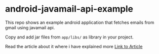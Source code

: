 # android-javamail-api-example
This repo shows an example android application that fetches emails from gmail using javamail api.

Copy and add jar files from ```app/libs/``` as library in your project.

Read the article about it where i have explained more
<a href="https://medium.com/@hey.a2v10/using-the-java-mail-api-in-android-to-retrieve-emails-from-a-gmail-account-e2c33d398e4d">Link to Article</a>
